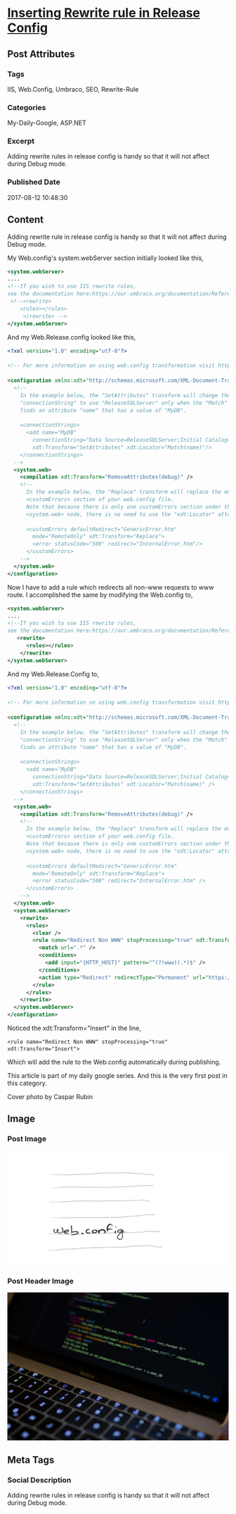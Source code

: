 # [Inserting Rewrite rule in Release Config](https://www.abhith.net/post/inserting-rewrite-rule-in-release-config/)
## Post Attributes
### Tags
IIS, Web.Config, Umbraco, SEO, Rewrite-Rule
### Categories
My-Daily-Google, ASP.NET
### Excerpt
Adding rewrite rules in release config is handy so that it will not affect during Debug mode.
### Published Date
2017-08-12 10:48:30
## Content
Adding rewrite rule in release config is handy so that it will not affect during Debug mode.

My Web.config's system.webServer section initially looked like this,

```xml
<system.webServer>
....
<!--If you wish to use IIS rewrite rules, 
see the documentation here:https://our.umbraco.org/documentation/Reference/Routing/IISRewriteRules-->
 <!--<rewrite>
	<rules></rules>
     </rewrite> -->
</system.webServer>
 ```

And my Web.Release.config looked like this,
```xml
<?xml version="1.0" encoding="utf-8"?>
 
<!-- For more information on using web.config transformation visit https://go.microsoft.com/fwlink/?LinkId=125889 -->
 
<configuration xmlns:xdt="http://schemas.microsoft.com/XML-Document-Transform">
  <!--
    In the example below, the "SetAttributes" transform will change the value of 
    "connectionString" to use "ReleaseSQLServer" only when the "Match" locator 
    finds an attribute "name" that has a value of "MyDB".
    
    <connectionStrings>
      <add name="MyDB" 
        connectionString="Data Source=ReleaseSQLServer;Initial Catalog=MyReleaseDB;Integrated Security=True" 
        xdt:Transform="SetAttributes" xdt:Locator="Match(name)"/>
    </connectionStrings>
  -->
  <system.web>
    <compilation xdt:Transform="RemoveAttributes(debug)" />
    <!--
      In the example below, the "Replace" transform will replace the entire 
      <customErrors> section of your web.config file.
      Note that because there is only one customErrors section under the 
      <system.web> node, there is no need to use the "xdt:Locator" attribute.
      
      <customErrors defaultRedirect="GenericError.htm"
        mode="RemoteOnly" xdt:Transform="Replace">
        <error statusCode="500" redirect="InternalError.htm"/>
      </customErrors>
    -->
  </system.web>
</configuration>
```
Now I have to add a rule which redirects all non-www requests to www route. I accomplished the same by modifying the Web.config to,
```xml
<system.webServer>
....
<!--If you wish to use IIS rewrite rules, 
see the documentation here:https://our.umbraco.org/documentation/Reference/Routing/IISRewriteRules-->
   <rewrite>
      <rules></rules>
    </rewrite>
</system.webServer>
```
 And my Web.Release.Config to,
```xml
<?xml version="1.0" encoding="utf-8"?>
 
<!-- For more information on using web.config transformation visit https://go.microsoft.com/fwlink/?LinkId=125889 -->
 
<configuration xmlns:xdt="http://schemas.microsoft.com/XML-Document-Transform">
  <!--
    In the example below, the "SetAttributes" transform will change the value of
    "connectionString" to use "ReleaseSQLServer" only when the "Match" locator
    finds an attribute "name" that has a value of "MyDB".
 
    <connectionStrings>
      <add name="MyDB"
        connectionString="Data Source=ReleaseSQLServer;Initial Catalog=MyReleaseDB;Integrated Security=True"
        xdt:Transform="SetAttributes" xdt:Locator="Match(name)" />
    </connectionStrings>
  -->
  <system.web>
    <compilation xdt:Transform="RemoveAttributes(debug)" />
    <!--
      In the example below, the "Replace" transform will replace the entire
      <customErrors> section of your web.config file.
      Note that because there is only one customErrors section under the
      <system.web> node, there is no need to use the "xdt:Locator" attribute.
 
      <customErrors defaultRedirect="GenericError.htm"
        mode="RemoteOnly" xdt:Transform="Replace">
        <error statusCode="500" redirect="InternalError.htm" />
      </customErrors>
    -->
  </system.web>
  <system.webServer>
    <rewrite>
      <rules>
        <clear />
        <rule name="Redirect Non WWW" stopProcessing="true" xdt:Transform="Insert">
          <match url=".*" />
          <conditions>
            <add input="{HTTP_HOST}" pattern="^(?!www)(.*)$" />
          </conditions>
          <action type="Redirect" redirectType="Permanent" url="https://www.{C:1}/{R:0}" />
        </rule>
      </rules>
    </rewrite>
  </system.webServer>
</configuration>
```
Noticed the xdt:Transform="Insert" in the line,
```
<rule name="Redirect Non WWW" stopProcessing="true" xdt:Transform="Insert">
```
Which will add the rule to the Web.config automatically during publishing. 

This article is part of my daily google series. And this is the very first post in this category.

Cover photo by Caspar Rubin

 

## Image
### Post Image
![Post Image](web-config.png) 
### Post Header Image
![Post Header Image](caspar-rubin-224229.jpg)

## Meta Tags
### Social Description
Adding rewrite rules in release config is handy so that it will not affect during Debug mode.
